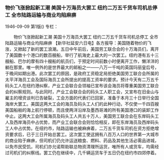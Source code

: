 ### 物价飞涨掀起新工潮  美国十万海员大罢工  纽约二万五千货车司机总停工  全市陆路运输与商业均陷麻痹

1946-09-09
第1版()
专栏：

　　物价飞涨掀起新工潮
    美国十万海员大罢工
    纽约二万五千货车司机总停工
    全市陆路运输与商业均陷麻痹
    【新华社延安六日电】各方报导：美国随着物价的飞涨，又掀起了新的罢工浪潮。五日中午前后，美国劳工联合会的十万海员们，离开了美国数十个港口的数百艘船，举行了航海史上最大的一次罢工。纽约港有五十三艘船、巴尔的摩有四十艘船的航员们，于预定时间前数小时便离开工作，懒洋洋的躺在那里。唯一例外的是世界最大的邮船之一——八万一千吨的英国玛丽皇后号，于晚间如期出港。此次罢工的原因，是政府工资稳定局拒绝美国劳工联合会所属的太平洋海员工会及国际海员工会所提出的提高工资率的要求。预计今天有二万五千码头工人在纽约港纠察，产业工会联合会领袖已宣布该会海员将尊重美国劳工联合会的纠察规则。与此同时，产业工会联合会的码头工人职工会，又宣布在旧金山与雇主的增资谈判已告破裂，工会方面的代表们已回家，准备于本月三十日举行全国海岸大罢工。美国这两大工会的海员及码头工人们的此种行动，不仅使一千四百艘美国船舶的海上航行停顿，而且使两洋沿岸及墨西哥滩的所有美国港口的装卸工作中止。这两大工会所属海员及码头工人共五十万人，美国劳工联合会在东岸码头工人及西岸海员中占优势，而产业工会联合会则恰恰相反，即在东岸海员及西岸码头工人中占优势。在纽约市，陆路运输也被麻痹着，二万五千货车司机在资方拒绝增资要求后，已于三日开始总罢工。这次罢工使这拥有八百万人口的世界第一大城市的商业陷于麻痹，但司机们仍允许运送粮食、燃料、药品及其他生活必需品进城，以免市民受饥，司机们亦允诺帮助联总物资清理所运货，唯所有人或货车，均需经过司机们的纠察线。罢工仍在继续中，几千辆运货车于五日仍在纽约市四郊停着。
